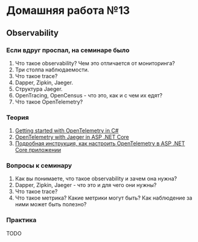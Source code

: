 # Домашняя работа №13

## Observability

### Если вдруг проспал, на семинаре было
1. Что такое observability? Чем это отличается от мониторинга?
2. Три столпа наблюдаемости.
3. Что такое trace?
4. Dapper, Zipkin, Jaeger.
5. Структура Jaeger.
6. OpenTracing, OpenCensus - что это, как и с чем их едят?
7. Что такое OpenTelemetry?

### Теория
1. [Getting started with OpenTelemetry in C#](https://github.com/open-telemetry/opentelemetry-dotnet/blob/main/docs/trace/getting-started-console/README.md)
2. [OpenTelemetry with Jaeger in ASP .NET Core](https://github.com/open-telemetry/opentelemetry-dotnet/blob/main/src/OpenTelemetry.Exporter.Jaeger/README.md)
3. [Подробная инструкция, как настроить OpenTelemetry в ASP .NET Core приложении](https://habr.com/ru/articles/742450/)

### Вопросы к семинару
1. Как вы понимаете, что такое observability и зачем она нужна?
2. Dapper, Zipkin, Jaeger - что это и для чего они нужны?
3. Что такое trace?
4. Что такое метрика? Какие метрики могут быть? Как наблюдение за ними может быть полезно?

### Практика
TODO